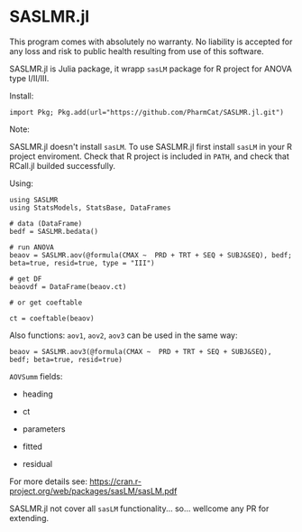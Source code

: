 # SASLMR.jl

This program comes with absolutely no warranty. No liability is accepted for any loss and risk to public health resulting from use of this software.

SASLMR.jl is Julia package, it wrapp `sasLM` package for R project for ANOVA type I/II/III.

Install:

```
import Pkg; Pkg.add(url="https://github.com/PharmCat/SASLMR.jl.git")
```

Note:

SASLMR.jl doesn't install `sasLM`. To use SASLMR.jl first install `sasLM` in your R project enviroment. 
Check that R project is included in `PATH`, and check that RCall.jl builded successfully.

Using:


```
using SASLMR
using StatsModels, StatsBase, DataFrames

# data (DataFrame)
bedf = SASLMR.bedata()

# run ANOVA
beaov = SASLMR.aov(@formula(CMAX ~  PRD + TRT + SEQ + SUBJ&SEQ), bedf; beta=true, resid=true, type = "III")

# get DF
beaovdf = DataFrame(beaov.ct)

# or get coeftable

ct = coeftable(beaov)
```

Also functions: `aov1`, `aov2`, `aov3` can be used in the same way:

```
beaov = SASLMR.aov3(@formula(CMAX ~  PRD + TRT + SEQ + SUBJ&SEQ), bedf; beta=true, resid=true)
```

`AOVSumm` fields:

* heading

* ct

* parameters

* fitted

* residual

For more details see: https://cran.r-project.org/web/packages/sasLM/sasLM.pdf


SASLMR.jl not cover all `sasLM` functionality... so... wellcome any PR for extending.
